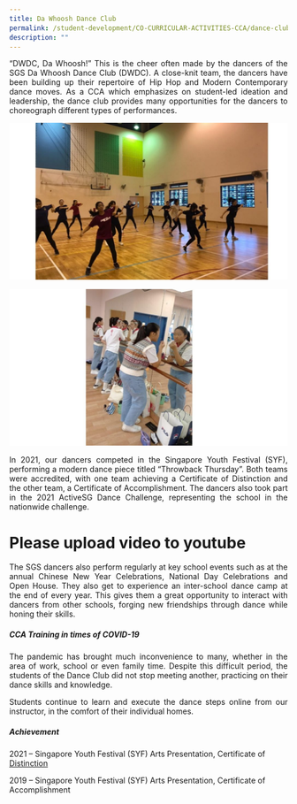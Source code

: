 ```yaml
---
title: Da Whoosh Dance Club
permalink: /student-development/CO-CURRICULAR-ACTIVITIES-CCA/dance-club/
description: ""
---
```



<p style="text-align: justify;"> “DWDC, Da Whoosh!” This is the cheer often made by the dancers of the SGS Da Whoosh Dance Club (DWDC). A close-knit team, the dancers have been building up their repertoire of Hip Hop and Modern Contemporary dance moves. As a CCA which emphasizes on student-led ideation and leadership, the dance club provides many opportunities for the dancers to choreograph different types of performances. </p>

![](/images/CCA%20Dance%20Club/Slide2-1-1024x576.jpg)

![](/images/CCA%20Dance%20Club/Slide1-1-1024x576.jpg)

<p style="text-align: justify;"> In 2021, our dancers competed in the Singapore Youth Festival (SYF), performing a modern dance piece titled “Throwback Thursday”. Both teams were accredited, with one team achieving a Certificate of Distinction and the other team, a Certificate of Accomplishment. The dancers also took part in the 2021 ActiveSG Dance Challenge, representing the school in the nationwide challenge. </p>

# Please upload video to youtube

<p style="text-align: justify;"> The SGS dancers also perform regularly at key school events such as at the annual Chinese New Year Celebrations, National Day Celebrations and Open House. They also get to experience an inter-school dance camp at the end of every year. This gives them a great opportunity to interact with dancers from other schools, forging new friendships through dance while honing their skills. </p>

##### **CCA Training in times of COVID-19**

<p style="text-align: justify;"> The pandemic has brought much inconvenience to many, whether in the area of work, school or even family time. Despite this difficult period, the students of the Dance Club did not stop meeting another, practicing on their dance skills and knowledge. </p>

<p style="text-align: justify;"> Students continue to learn and execute the dance steps online from our instructor, in the comfort of their individual homes. </p>

##### **Achievement**

2021 – Singapore Youth Festival (SYF) Arts Presentation, Certificate of <u>Distinction</u>

2019 – Singapore Youth Festival (SYF) Arts Presentation, Certificate of Accomplishment